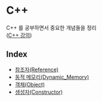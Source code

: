 # C++
C++ 를 공부하면서 중요한 개념들을 정리  
([C++ 강의](https://modoocode.com/134))

## Index
- [참조자(Reference)](Reference.md)
- [동적 메모리(Dynamic_Memory)](Dynamic_Memory.md)
- [객체(Object)](Object.md)
- [생성자(Constructor)](Constructor.md)
